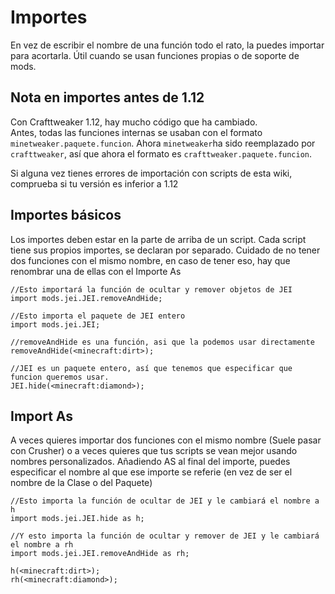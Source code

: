 # Importes

En vez de escribir el nombre de una función todo el rato, la puedes importar para acortarla. Útil cuando se usan funciones propias o de soporte de mods.

## Nota en importes antes de 1.12 

Con Crafttweaker 1.12, hay mucho código que ha cambiado.</br> Antes, todas las funciones internas se usaban con el formato `minetweaker.paquete.funcion`. Ahora `minetweaker`ha sido reemplazado por `crafttweaker`, así que ahora el formato es `crafttweaker.paquete.funcion`.

Si alguna vez tienes errores de importación con scripts de esta wiki, comprueba si tu versión es inferior a 1.12

## Importes básicos

Los importes deben estar en la parte de arriba de un script. Cada script tiene sus propios importes, se declaran por separado. Cuidado de no tener dos funciones con el mismo nombre, en caso de tener eso, hay que renombrar una de ellas con el Importe As

```zenscript
//Esto importará la función de ocultar y remover objetos de JEI
import mods.jei.JEI.removeAndHide;

//Esto importa el paquete de JEI entero 
import mods.jei.JEI;

//removeAndHide es una función, asi que la podemos usar directamente
removeAndHide(<minecraft:dirt>);

//JEI es un paquete entero, así que tenemos que especificar que funcion queremos usar.
JEI.hide(<minecraft:diamond>);
```

## Import As

A veces quieres importar dos funciones con el mismo nombre (Suele pasar con Crusher) o a veces quieres que tus scripts se vean mejor usando nombres personalizados. Añadiendo AS al final del importe, puedes especificar el nombre al que ese importe se referie (en vez de ser el nombre de la Clase o del Paquete)

```zenscript
//Esto importa la función de ocultar de JEI y le cambiará el nombre a h
import mods.jei.JEI.hide as h;

//Y esto importa la función de ocultar y remover de JEI y le cambiará el nombre a rh
import mods.jei.JEI.removeAndHide as rh;

h(<minecraft:dirt>);
rh(<minecraft:diamond>);
```